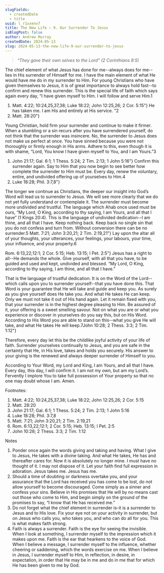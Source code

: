 ```yaml
---
slugFields:
  - createdDate
  - title
uuid: l_r1xxenv7
title: The New Life – 9. Our Surrender To Jesus
isBlogPost: false
author: Andrew Murray
createdDate: 2024-05-13
slug: 2024-05-13-the-new-life-9-our-surrender-to-jesus
---
```

> *“They gave their own selves to the Lord” (2 Corinthians 8:5)*

The chief element of what Jesus has done for me--always does for me--lies in His surrender of Himself for me. I have the main element of what He would have me do in my surrender to Him. For young Christians who have given themselves to Jesus, it is of great importance to always hold fast--to confirm and renew this surrender. This is the special life of faith which says again every day, “I have given myself to Him. I will follow and serve Him.1 

1. Matt. 4:22; 10:24,25,37,38; Luke 18:22; John 12:25,26; 2 Cor. 5:15"} He has taken me. I am His and entirely at His service. ”2
2. Matt. 28:20"}

Young Christian, hold firm your surrender and continue to make it firmer. When a stumbling or a sin recurs after you have surrendered yourself, do not think that the surrender was insincere. No, the surrender to Jesus does not make us perfect at once. You have sinned because you were not thoroughly or firmly enough in His arms. Adhere to this, even though it is with shame, “Lord, You know I have given myself to You, and I am Yours.”3 

1. John 21:17; Gal. 6:1; 1 Thess. 5:24; 2 Tim. 2:13; 1 John 5:16"} Confirm this surrender again. Say to Him that you now begin to see better how complete the surrender to Him must be. Every day, renew the voluntary, entire, and undivided offering up of yourselves to Him.4
2. Luke 18:28; Phil. 3:7,8"}

The longer we continue as Christians, the deeper our insight into God’s Word will lead us to surrender to Jesus. We will see more clearly that we do not yet fully understand or contemplate it. The surrender must become more undivided and trustful. The language which Ahab once used must be ours, “My Lord, O King, according to thy saying, I am Yours, and all that I have” (1 Kings 20:4). This is the language of undivided dedication--I am thine, and all that I have. Keep nothing back. Keep back no single sin that you do not confess and turn from. Without conversion there can be no surrender.5 Matt. 7:21; John 3:20,21; 2 Tim. 2:19,21"} Lay upon the altar all of your thoughts, your utterances, your feelings, your labours, your time, your influence, and your property.6 

Rom. 6:13,22;12:1; 2 Cor. 5:15; Heb. 13:15; I Pet. 2:5"} Jesus has a right to all--He demands the whole. Give yourself, with all that you have, to be guided and used and kept, undivided and blessed. “My Lord, O King, according to thy saying, I am thine, and all that I have.”

That is the language of trustful dedication. It is on the Word of the Lord--which calls upon you to surrender yourself--that you have done this. That Word is your guarantee that He will take and guide and keep you. As surely as you give yourself does He take you. And what He takes He can keep. Only we must not take it out of His hand again. Let it remain fixed with you, that your surrender is in the highest degree pleasing to Him. Be assured of it, your offering is a sweet smelling savour. Not on what you are or what you experience or discover in yourselves do you say this, but on His Word. According to His Word you are able to stand on this--what you give He will take, and what He takes He will keep.7John 10:28; 2 Thess. 3:3; 2 Tim. 1:12"}

Therefore, every day let this be the childlike joyful activity of your life of faith. Surrender yourselves continually to Jesus, and you are safe in the certainty that He, in His love, takes and holds you securely. His answer to your giving is the renewed and always deeper surrender of Himself to you.

According to Your Word, my Lord and King, I am Yours, and all that I have. Every day, this day, I will confirm it. I am not my own, but am my Lord’s. Fervently I implore You to take full possession of Your property so that no one may doubt whose I am. Amen.

Footnotes:

1. Matt. 4:22; 10:24,25,37,38; Luke 18:22; John 12:25,26; 2 Cor. 5:15
2. Matt. 28:20
3. John 21:17; Gal. 6:1; 1 Thess. 5:24; 2 Tim. 2:13; 1 John 5:16
4. Luke 18:28; Phil. 3:7,8
5. Matt. 7:21; John 3:20,21; 2 Tim. 2:19,21
6. Rom. 6:13,22;12:1; 2 Cor. 5:15; Heb. 13:15; I Pet. 2:5
7. John 10:28; 2 Thess. 3:3; 2 Tim. 1:12

Notes

1. Ponder once again the words giving and taking and having. What I give to Jesus, He takes with a divine taking. And what He takes, He has and thereafter cares for. Now it is absolutely no longer mine. I must have no thought of it. I may not dispose of it. Let your faith find full expression in adoration. Jesus takes me. Jesus has me.
2. Should a time of doubting or darkness overtake you, and your assurance that the Lord has received you has come to be lost, do not allow yourself to become discouraged. Come simply as a sinner and confess your sins. Believe in His promises that He will by no means cast out those who come to Him, and begin simply on the ground of the promises to say, “I know that He has received me.”
3. Do not forget what the chief element in surrender is-it is a surrender to Jesus and to His love. Fix your eye not on your activity in surrender, but on Jesus who calls you, who takes you, and who can do all for you. This is what makes faith strong.
4. Faith is always a surrender. Faith is the eye for seeing the invisible. When I look at something, I surrender myself to the impression which it makes upon me. Faith is the ear that hearkens to the voice of God. When I believe a message, I surrender myself to the influence, whether cheering or saddening, which the words exercise on me. When I believe in Jesus, I surrender myself to Him, in reflection, in desire, in expectation, in order that He may be in me and do in me that for which He has been given to me by God.
